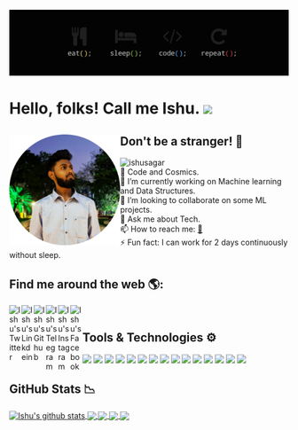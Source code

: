 [![Header](https://github.com/ishusagar/ishusagar/blob/master/look.jpg "Header")](https://linkedin.com/in/ishusagar)

# Hello, folks! Call me Ishu. <img src="https://raw.githubusercontent.com/MartinHeinz/MartinHeinz/master/wave.gif" width="30px">


## Don't be a stranger! 🤝 <a href="ishusagar.tech"><img align="left" width="200" height="200" src="https://github.com/ishusagar/ishusagar/blob/d90842f22c8ed7d4c95c0804ed37525aea4c6b92/profile.png"></a>
<img src="https://komarev.com/ghpvc/?username=ishusagar&label=Views&color=blue&style=plastic" alt="ishusagar" /></br>
🔭 Code and Cosmics.</br>
🌱 I’m currently working on Machine learning and Data Structures.</br>
👯 I’m looking to collaborate on some ML projects.</br>
💬 Ask me about Tech.</br>
📫 How to reach me: [📧](mailto:ishusagar101@gmail.com)</br>
⚡ Fun fact: I can work for 2 days continuously without sleep.</br>

## Find me around the web 🌎:
<a href="https://twitter.com/n0t_a_yes_sir">
  <img align="left" alt="Ishu's Twitter" width="22px" src="https://cdn.jsdelivr.net/npm/simple-icons@v3/icons/twitter.svg" />
</a>
<a href="https://linkedin.com/in/ishusagar">
  <img align="left" alt="Ishu's Linkdein" width="22px" src="https://cdn.jsdelivr.net/npm/simple-icons@v3/icons/linkedin.svg" />
</a>
<a href="https://github.com/ishusagar">
  <img align="left" alt="Ishu's Github" width="22px" src="https://cdn.jsdelivr.net/npm/simple-icons@v3/icons/github.svg" />
</a>
<a href="https://t.me/bourbonandpoorchoices">
  <img align="left" alt="Ishu's Telegram" width="22px" src="https://cdn.jsdelivr.net/npm/simple-icons@v3/icons/telegram.svg" />
</a>
<a href="https://instagram.com/bourbonnandpoorchoices/">
  <img align="left" alt="Ishu's Instagram" width="22px" src="https://cdn.jsdelivr.net/npm/simple-icons@v3/icons/instagram.svg" />
</a>
<a href="https://www.facebook.com/ishusagar/">
  <img align="left" alt="Ishu's Facebook" width="22px" src="https://cdn.jsdelivr.net/npm/simple-icons@v3/icons/facebook.svg" />
</a>
</br>


## Tools & Technologies ⚙
![](https://img.shields.io/badge/OS-Linux-informational?style=flat&logo=linux&logoColor=white&color=2bbc8a)
![](https://img.shields.io/badge/OS-Windows-informational?style=flat&logo=windows&logoColor=white&color=2bbc8a)
![](https://img.shields.io/badge/Editor-VSCode-informational?style=flat&logo=visual-studio-code&logoColor=white&color=2bbc8a)
![](https://img.shields.io/badge/Editor-sublime-informational?style=flat&logo=sublime-text&logoColor=white&color=2bbc8a)
![](https://img.shields.io/badge/Code-C-informational?style=flat&logo=c&logoColor=white&color=2bbc8a)
![](https://img.shields.io/badge/Code-C++-informational?style=flat&logo=cplusplus&logoColor=white&color=2bbc8a)
![](https://img.shields.io/badge/Code-Python-informational?style=flat&logo=python&logoColor=white&color=2bbc8a)
![](https://img.shields.io/badge/Code-Java-informational?style=flat&logo=java&logoColor=white&color=2bbc8a)
![](https://img.shields.io/badge/Code-JavaScript-informational?style=flat&logo=javascript&logoColor=white&color=2bbc8a)
![](https://img.shields.io/badge/Cloud-AWS-informational?style=flat&logo=amazon-aws&logoColor=white&color=2bbc8a)
![](https://img.shields.io/badge/Shell-Bash-informational?style=flat&logo=gnu-bash&logoColor=white&color=2bbc8a)
![](https://img.shields.io/badge/Database-MongoDB-informational?style=flat&logo=mongodb&logoColor=white&color=2bbc8a)
![](https://img.shields.io/badge/MLFramework-Keras-informational?style=flat&logo=keras&logoColor=white&color=2bbc8a)
![](https://img.shields.io/badge/MLFramework-Pytorch-informational?style=flat&logo=pytorch&logoColor=white&color=2bbc8a)
![](https://img.shields.io/badge/MLFramework-Tensorflow-informational?style=flat&logo=tensorflow&logoColor=white&color=2bbc8a)



## GitHub Stats 📉

<a href="https://github.com/ishusagar">
 <img align="center" src="https://github-readme-stats.vercel.app/api?username=ishusagar&show_icons=true&theme=dark&line_height=27" alt="Ishu's github stats"/>
</a>

<a href="https://github.com/ishusagar">
  <img align="center" src="https://github-readme-stats.vercel.app/api/top-langs/?username=ishusagar&theme=dark"/>
</a>

<a href="https://github.com/ishusagar">
  <img align="center" src="https://github-readme-stats.vercel.app/api/wakatime?username=ishusagar&theme=dark&v=2"/>
</a>

<a href="https://github.com/ishusagar">
  <img align="center" src="https://github-readme-stats.vercel.app/api/pin/?username=ishusagar&repo=JustSending&theme=dark&show_owner=True"/>
</a>

<a href="https://github.com/ishusagar">
  <img align="center" src="https://github-readme-stats.vercel.app/api/pin/?username=ishusagar&repo=catacomb&theme=dark&show_owner=True"/>
</a>

<div align="center">


</div>


